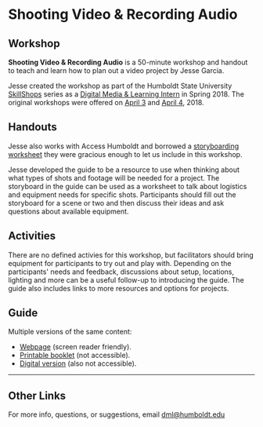 # Shooting Video &amp; Recording Audio

## Workshop
__Shooting Video &amp; Recording Audio__ is a 50-minute workshop and handout to teach and learn how to plan out a video project by Jesse Garcia.

Jesse created the workshop as part of the Humboldt State University [SkillShops](http://humboldt.libcal.com/workshops) series as a [Digital Media & Learning Intern](http://libguides.humboldt.edu/dml/apply) in Spring 2018. The original workshops were offered on [April 3](https://humboldt.libcal.com/event/4048535) and [April 4](https://humboldt.libcal.com/event/4048537), 2018.

## Handouts
Jesse also works with Access Humboldt and borrowed a [storyboarding worksheet](images/StoryboardAccessHumboldt.jpg) they were gracious enough to let us include in this workshop. 

Jesse developed the guide to be a resource to use when thinking about what types of shots and footage will be needed for a project. The storyboard in the guide can be used as a worksheet to talk about logistics and equipment needs for specific shots. Participants should fill out the storyboard for a scene or two and then discuss their ideas and ask questions about available equipment. 

## Activities
There are no defined activies for this workshop, but facilitators should bring equipment for participants to try out and play with. Depending on the participants' needs and feedback, discussions about setup, locations, lighting and more can be a useful follow-up to introducing the guide. The guide also includes links to more resources and options for projects. 

## Guide

Multiple versions of the same content:
+ [Webpage](https://hsudml.github.io/shootingVideo/guide) (screen reader friendly).
+ [Printable booklet](https://drive.google.com/open?id=1rZlP7CjS9o8Bcxo3SpVHEkd-Umf--DxT) (not accessible).
+ [Digital version](https://docs.google.com/presentation/d/e/2PACX-1vTkHo3afDSzIF8Me6MUpYRB15E-7OCP-KBshZRW91bzFTQTNKG2fQWtnTcoznEbpQWqZ-jI8m6xZQIV/pub?start=false&loop=false&delayms=3000) (also not accessible).

---
## Other Links
For more info, questions, or suggestions, email dml@humboldt.edu
